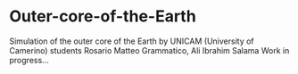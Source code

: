 # Outer-core-of-the-Earth
Simulation of the outer core of the Earth by UNICAM (University of Camerino) students Rosario Matteo Grammatico, Ali Ibrahim Salama
Work in progress...
